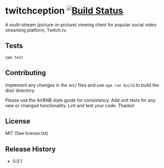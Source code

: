 twitchception [![Build Status](https://travis-ci.org/clocasto/twitchception.svg?branch=master&version=0_0_1)](https://travis-ci.org/clocasto/twitchception.svg?branch=master&version=0_0_1)
=========

A multi-stream (picture-in-picture) viewing client for popular social video streaming platform, Twitch.tv.

## <a href="tests"></a>Tests

  `npm test`  

## <a href="contributing"></a>Contributing

Implement any changes in the src/ files and use `npm run build` to build the dist/ directory.  
  
Please use the AirBNB style guide for consistency. Add unit tests for any new or changed functionality. Lint and test your code. Thanks!  

## <a href="license"></a>License  

MIT (See license.txt)  

## <a href="release-history"></a>Release History

* 0.0.1
